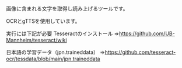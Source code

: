 画像に含まれる文字を取得し読み上げるツールです。

OCRとgTTSを使用しています。

実行には下記が必要
Tesseractのインストール
⇒https://github.com/UB-Mannheim/tesseract/wiki

日本語の学習データ（jpn.traineddata）
⇒https://github.com/tesseract-ocr/tessdata/blob/main/jpn.traineddata
